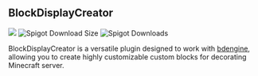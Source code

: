 ## BlockDisplayCreator
[![](https://img.shields.io/badge/Spigot-F7FF00?logo=spigotmc&logoSize=auto)](https://www.spigotmc.org/resources/blockdisplaycreator.114877/)
![Spigot Download Size](https://img.shields.io/spiget/download-size/114877?style=flat-square)
![Spigot Downloads](https://img.shields.io/spiget/downloads/114877?label=Spigot%20Downloads&style=flat-square)

BlockDisplayCreator is a versatile plugin designed to work with [bdengine](https://block-display.com/), allowing you to create highly customizable custom blocks for decorating Minecraft server.